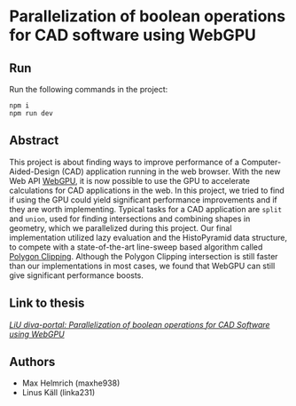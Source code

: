 # Parallelization of boolean operations for CAD software using WebGPU

## Run

Run the following commands in the project:

```
npm i
npm run dev
```

## Abstract

This project is about finding ways to improve performance of a
Computer-Aided-Design (CAD) application running in the web browser. With the new
Web API [WebGPU](https://www.w3.org/TR/webgpu/), it is now possible to use the GPU to accelerate
calculations for CAD applications in the web. In this project, we tried to find if using
the GPU could yield significant performance improvements and if they are worth
implementing. Typical tasks for a CAD application are `split` and `union`, used for finding
intersections and combining shapes in geometry, which we parallelized during this project.
Our final implementation utilized lazy evaluation and the HistoPyramid data structure,
to compete with a state-of-the-art line-sweep based algorithm called 
[Polygon Clipping](https://github.com/mfogel/polygon-clipping). Although the Polygon Clipping
intersection is still faster than our implementations in most cases, we found that WebGPU can still 
give significant performance boosts.


## Link to thesis

[*LiU diva-portal: Parallelization of boolean operations for CAD Software using WebGPU*](https://liu.diva-portal.org/smash/record.jsf?pid=diva2%3A1792421&dswid=-3359)


## Authors

- Max Helmrich  (maxhe938)
- Linus Käll    (linka231)
